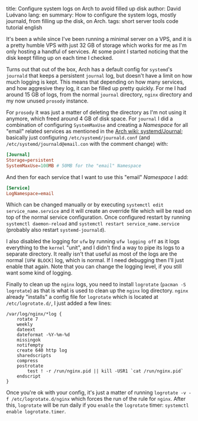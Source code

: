 title: Configure system logs on Arch to avoid filled up disk
author: David Luévano
lang: en
summary: How to configure the system logs, mostly journald, from filling up the disk, on Arch.
tags: short
    server
	tools
	code
	tutorial
	english

It's been a while since I've been running a minimal server on a VPS, and it is a pretty humble VPS with just 32 GB of storage which works for me as I'm only hosting a handful of services. At some point I started noticing that the disk keept filling up on each time I checked.

Turns out that out of the box, Arch has a default config for `systemd`'s `journald` that keeps a persistent `journal` log, but doesn't have a limit on how much logging is kept. This means that depending on how many services, and how aggresive they log, it can be filled up pretty quickly. For me I had around 15 GB of logs, from the normal `journal` directory, `nginx` directory and my now unused `prosody` instance.

For `prosody` it was just a matter of deleting the directory as I'm not using it anymore, which freed around 4 GB of disk space.
For `journal` I did a combination of configuring `SystemMaxUse` and creating a *Namespace* for all "email" related services as mentioned in the [Arch wiki: systemd/Journal](https://wiki.archlinux.org/title/Systemd/Journal#Per_unit_size_limit_by_a_journal_namespace); basically just configuring `/etc/systemd/journald.conf` (and `/etc/systemd/journald@email.con` with the comment change) with:

```conf
[Journal]
Storage=persistent
SystemMaxUse=100MB # 50MB for the "email" Namespace
```

And then for each service that I want to use this "email" *Namespace* I add:

```conf
[Service]
LogNamespace=email
```

Which can be changed manually or by executing `systemctl edit service_name.service` and it will create an override file which will be read on top of the normal service configuration. Once configured restart by running `systemctl daemon-reload` and `systemctl restart service_name.service` (probably also restart `systemd-journald`).

I also disabled the logging for `ufw` by running `ufw logging off` as it logs everything to the `kernel` "unit", and I didn't find a way to pipe its logs to a separate directory. It really isn't that useful as most of the logs are the normal `[UFW BLOCK]` log, which is normal. If I need debugging then I'll just enable that again. Note that you can change the logging level, if you still want some kind of logging.

Finally to clean up the `nginx` logs, you need to install `logrotate` (`pacman -S logrotate`) as that is what is used to clean up the `nginx` log directory. `nginx` already "installs" a config file for `logrotate` which is located at `/etc/logrotate.d/`, I just added a few lines:

```
/var/log/nginx/*log {
    rotate 7
    weekly
    dateext
    dateformat -%Y-%m-%d
    missingok
    notifempty
    create 640 http log
    sharedscripts
    compress
    postrotate
        test ! -r /run/nginx.pid || kill -USR1 `cat /run/nginx.pid`
    endscript
}
```

Once you're ok with your config, it's just a matter of running `logrotate -v -f /etc/logrotate.d/nginx` which forces the run of the rule for `nginx`. After this, `logrotate` will be run daily if you `enable` the `logrotate` timer: `systemctl enable logrotate.timer`.